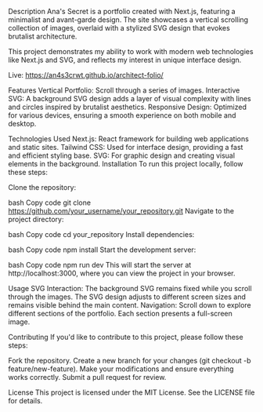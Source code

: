 Description
Ana's Secret is a portfolio created with Next.js, featuring a minimalist and avant-garde design. The site showcases a vertical scrolling collection of images, overlaid with a stylized SVG design that evokes brutalist architecture.

This project demonstrates my ability to work with modern web technologies like Next.js and SVG, and reflects my interest in unique interface design.

Live: https://an4s3crwt.github.io/architect-folio/

Features
Vertical Portfolio: Scroll through a series of images. 
Interactive SVG: A background SVG design adds a layer of visual complexity with lines and circles inspired by brutalist aesthetics.
Responsive Design: Optimized for various devices, ensuring a smooth experience on both mobile and desktop.

Technologies Used
Next.js: React framework for building web applications and static sites.
Tailwind CSS: Used for interface design, providing a fast and efficient styling base.
SVG: For graphic design and creating visual elements in the background.
Installation
To run this project locally, follow these steps:

Clone the repository:

bash
Copy code
git clone https://github.com/your_username/your_repository.git
Navigate to the project directory:

bash
Copy code
cd your_repository
Install dependencies:

bash
Copy code
npm install
Start the development server:

bash
Copy code
npm run dev
This will start the server at http://localhost:3000, where you can view the project in your browser.

Usage
SVG Interaction: The background SVG  remains fixed while you scroll through the images. The SVG design adjusts to different screen sizes and remains visible behind the main content.
Navigation: Scroll down to explore different sections of the portfolio. Each section presents a full-screen image.

Contributing
If you'd like to contribute to this project, please follow these steps:

Fork the repository.
Create a new branch for your changes (git checkout -b feature/new-feature).
Make your modifications and ensure everything works correctly.
Submit a pull request for review.

License
This project is licensed under the MIT License. See the LICENSE file for details.